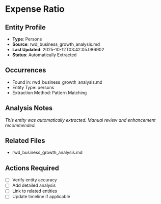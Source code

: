 # Expense Ratio

## Entity Profile
- **Type**: Persons
- **Source**: rwd_business_growth_analysis.md
- **Last Updated**: 2025-10-12T03:42:05.086902
- **Status**: Automatically Extracted

## Occurrences
- Found in: rwd_business_growth_analysis.md
- Entity Type: persons
- Extraction Method: Pattern Matching

## Analysis Notes
*This entity was automatically extracted. Manual review and enhancement recommended.*

## Related Files
- rwd_business_growth_analysis.md

## Actions Required
- [ ] Verify entity accuracy
- [ ] Add detailed analysis
- [ ] Link to related entities
- [ ] Update timeline if applicable
